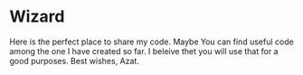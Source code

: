# Wizard
Here is the perfect place to share my code. Maybe You can find useful code among the one I have created so far. I beleive thet you will use that for a good purposes. 
Best wishes, Azat.

